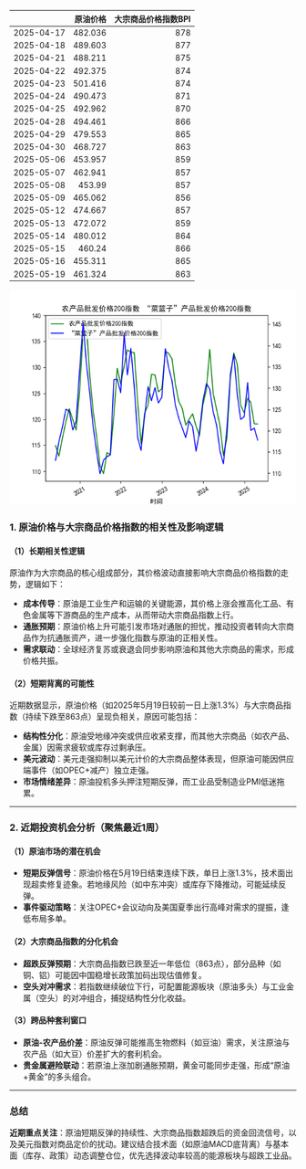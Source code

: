 |            |   原油价格 |   大宗商品价格指数BPI |
|:-----------|-----------:|----------------------:|
| 2025-04-17 |    482.036 |                   878 |
| 2025-04-18 |    489.603 |                   877 |
| 2025-04-21 |    488.211 |                   875 |
| 2025-04-22 |    492.375 |                   874 |
| 2025-04-23 |    501.416 |                   874 |
| 2025-04-24 |    490.473 |                   871 |
| 2025-04-25 |    492.962 |                   870 |
| 2025-04-28 |    494.461 |                   866 |
| 2025-04-29 |    479.553 |                   865 |
| 2025-04-30 |    468.727 |                   863 |
| 2025-05-06 |    453.957 |                   859 |
| 2025-05-07 |    462.941 |                   857 |
| 2025-05-08 |    453.99  |                   857 |
| 2025-05-09 |    465.062 |                   856 |
| 2025-05-12 |    474.667 |                   857 |
| 2025-05-13 |    472.072 |                   859 |
| 2025-05-14 |    480.012 |                   864 |
| 2025-05-15 |    460.24  |                   866 |
| 2025-05-16 |    455.311 |                   865 |
| 2025-05-19 |    461.324 |                   863 |

![图](MSCI_copper.png)



### 1. 原油价格与大宗商品价格指数的相关性及影响逻辑

#### （1）长期相关性逻辑
原油作为大宗商品的核心组成部分，其价格波动直接影响大宗商品价格指数的走势，逻辑如下：
- **成本传导**：原油是工业生产和运输的关键能源，其价格上涨会推高化工品、有色金属等下游商品的生产成本，从而带动大宗商品指数上行。
- **通胀预期**：原油价格上升可能引发市场对通胀的担忧，推动投资者转向大宗商品作为抗通胀资产，进一步强化指数与原油的正相关性。
- **需求联动**：全球经济复苏或衰退会同步影响原油和其他大宗商品的需求，形成价格共振。

#### （2）短期背离的可能性
近期数据显示，原油价格（如2025年5月19日较前一日上涨1.3%）与大宗商品指数（持续下跌至863点）呈现负相关，原因可能包括：
- **结构性分化**：原油受地缘冲突或供应收紧支撑，而其他大宗商品（如农产品、金属）因需求疲软或库存过剩承压。
- **美元波动**：美元走强抑制以美元计价的大宗商品整体表现，但原油可能因供应端事件（如OPEC+减产）独立走强。
- **市场情绪差异**：原油投机多头押注短期反弹，而工业品受制造业PMI低迷拖累。

---

### 2. 近期投资机会分析（聚焦最近1周）

#### （1）原油市场的潜在机会
- **短期反弹信号**：原油价格在5月19日结束连续下跌，单日上涨1.3%，技术面出现超卖修复迹象。若地缘风险（如中东冲突）或库存下降推动，可能延续反弹。
- **事件驱动策略**：关注OPEC+会议动向及美国夏季出行高峰对需求的提振，逢低布局多单。

#### （2）大宗商品指数的分化机会
- **超跌反弹预期**：大宗商品指数已跌至近一年低位（863点），部分品种（如铜、铝）可能因中国稳增长政策加码出现估值修复。
- **空头对冲需求**：若指数继续破位下行，可配置能源板块（原油多头）与工业金属（空头）的对冲组合，捕捉结构性分化收益。

#### （3）跨品种套利窗口
- **原油-农产品价差**：原油反弹可能推高生物燃料（如豆油）需求，关注原油与农产品（如大豆）价差扩大的套利机会。
- **贵金属避险联动**：若原油上涨加剧通胀预期，黄金可能同步走强，形成“原油+黄金”的多头组合。

---

### 总结
**近期重点关注**：原油短期反弹的持续性、大宗商品指数超跌后的资金回流信号，以及美元指数对商品定价的扰动。建议结合技术面（如原油MACD底背离）与基本面（库存、政策）动态调整仓位，优先选择波动率较高的能源板块与超跌工业品。